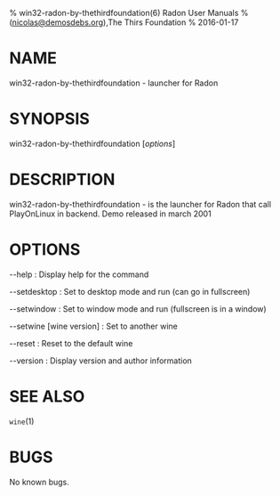 % win32-radon-by-thethirdfoundation(6) Radon User Manuals
%  (nicolas@demosdebs.org),The Thirs Foundation
% 2016-01-17

# NAME
win32-radon-by-thethirdfoundation - launcher for Radon

# SYNOPSIS
win32-radon-by-thethirdfoundation [*options*]

# DESCRIPTION
win32-radon-by-thethirdfoundation - is the launcher for Radon that call PlayOnLinux in backend.
Demo released in march 2001

# OPTIONS
\--help
:   Display help for the command

\--setdesktop
:   Set to desktop mode and run (can go in fullscreen)

\--setwindow
:   Set to window mode and run (fullscreen is in a window)

\--setwine [wine version]
:   Set to another wine

\--reset
:   Reset to the default wine

\--version
:   Display version and author information

# SEE ALSO
`wine`(1)

# BUGS
No known bugs.
